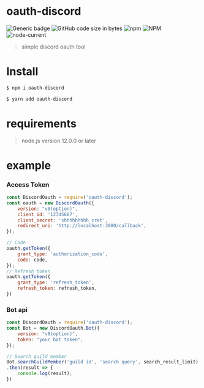 # oauth-discord
![Generic badge](https://img.shields.io/npm/dw/oauth-discord)
![GitHub code size in bytes](https://img.shields.io/github/languages/code-size/sujang958/oauth-discord)
![npm](https://img.shields.io/npm/v/oauth-discord)
![NPM](https://img.shields.io/npm/l/oauth-discord)
![node-current](https://img.shields.io/node/v/oauth-discord)
> simple discord oauth tool


# Install  
```sh
$ npm i oauth-discord
```  
```sh
$ yarn add oauth-discord
```

# requirements  
> node.js version 12.0.0 or later

# example  
### Access Token
```js
const DiscordOauth = require('oauth-discord');
const oauth = new DiscordOauth({
    version: "v8(option)",
    client_id: '12345667',
    client_secret: 'shhhhhhhhh cret',
    redirect_uri: 'http://localhost:3000/callback',
});

// Code
oauth.getToken({
    grant_type: 'authorization_code',
    code: code,
});
// Refresh token
oauth.getToken({
    grant_type: 'refresh_token',
    refresh_token: refresh_token,
})
```

### Bot api  
```js
const DiscordOauth = require('oauth-discord');
const Bot = new DiscordOauth.Bot({
    version: "v8(option)",
    token: "your bot token",
});

// Search guild member
Bot.searchGuildMember('guild id', 'search query', search_result_limit)
.then(result => {
    console.log(result);
})
```